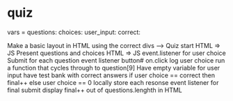 # quiz

vars =
questions:
choices:
user_input:
correct:

 <!-- -->

Make a basic layout in HTML using the correct divs -->
Quiz start HTML => JS
Present questions and choices HTML => JS
event.listener for user choice
Submit for each question event listener button# on.click
log user choice
run a function that cycles through to question[9]
Have empty variable for user input
have test bank with correct answers
if user choice == correct then final++
else user choice == 0
locally store each resonse
event listener for final submit
display final++ out of questions.lenghth in HTML
